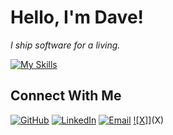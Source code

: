 # Hello, I'm Dave!

<p>
  <em>
   I ship software for a living.
  </em>
</p>

[![My Skills](https://skillicons.dev/icons?i=aws,gcp,angular,ansible,apple,babel,bash,bitbucket,bootstrap,bsd,c,cpp,css,d3,debian,django,docker,flask,git,github,githubactions,gitlab,go,heroku,html,htmx,ai,java,js,jenkins,jquery,kubernetes,latex,linkedin,linux,md,mongodb,mysql,netxjs,nodejs,npm,openstack,postgres,postman,pycharm,py,r,rabbitmq,react,redhat,redis,sqlite,stackoverflow,sublime,selenium,tailwind,twitter,ubuntu,vim,vscode,webpack)](https://skillicons.dev)

## Connect With Me

[![GitHub](https://img.shields.io/badge/-GitHub-000?logo=github&logoColor=white&style=flat-square)](https://github.com/davidlapsleyio)
[![LinkedIn](https://img.shields.io/badge/-LinkedIn-blue?logo=linkedin&logoColor=white&style=flat-square)](https://www.linkedin.com/in/davidlapsley)
[![Email](https://img.shields.io/badge/-Email-D14836?logo=gmail&logoColor=white&style=flat-square)](mailto:davidlapsleyio@gmail.com)
[![X]](https://img.shields.io/twitter/url?url=https%3A%2F%2Fx.com%2Fdavidlapsleyio)](X)

